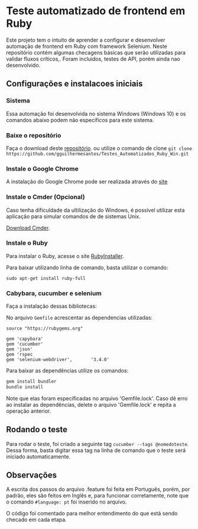 # Teste automatizado de frontend em Ruby

Este projeto tem o intuito de aprender a configurar e desenvolver automação de frontend em Ruby com framework Selenium. Neste repositório contém algumas checagens básicas que serão utilizadas para validar fluxos críticos,. Foram incluidos, testes de API, porém ainda nao desenvolvido.

## Configurações e instalacoes iniciais

### Sistema

Essa automação foi desenvolvida no sistema Windows (Windows 10) e os comandos abaixo podem não específicos para este sistema.

### Baixe o repositório

Faça o download deste [repositório](https://github.com/gguilhermesantos/Testes_Automatizados_Ruby_Win).
ou utilize o comando de clone `git clone https://github.com/gguilhermesantos/Testes_Automatizados_Ruby_Win.git`

### Instale o Google Chrome

A instalação do Google Chrome pode ser realizada através do [site](https://www.google.com/intl/pt-BR/chrome/)

### Instale o Cmder (Opcional)

Caso tenha dificuldade da ultilização do Windows, é possível utilizar esta aplicação para simular comandos de de sistemas Unix.

[Download Cmder](https://cmder.app/).

### Instale o Ruby

Para instalar o Ruby, acesse o site [RubyInstaller](https://rubyinstaller.org/downloads/).

Para baixar utilizando linha de comando, basta utilizar o comando:

`sudo apt-get install ruby-full`

### Cabybara, cucumber e selenium

Faça a instalação dessas bibliotecas:

No arquivo `Gemfile` acrescentar as dependencias utilizadas:

```
source "https://rubygems.org"

gem 'capybara'
gem 'cucumber'
gem 'json'
gem 'rspec
gem 'selenium-webdriver',       '3.4.0'
```

Para baixar as dependências utilize os comandos:

```sh
gem install bundler
bundle install
```

Note que elas foram especificadas no arquivo 'Gemfile.lock'.
Caso dê erro ao instalar as dependências, delete o arquivo 'Gemfile.lock' e repita a operação anterior.

## Rodando o teste

Para rodar o teste, foi criado a seguinte tag `cucumber --tags @nomedoteste`. Dessa forma, basta digitar essa tag na linha de comando que o teste será iniciado automaticamente.

## Observações

A escrita dos passos do arquivo .feature foi feita em Português, porém, por padrão, eles são feitos em Inglês e, para funcionar corretamente, note que o comando `#language: pt` foi inserido no arquivo.

O código foi comentado para melhor entendimento do que está sendo checado em cada etapa.
